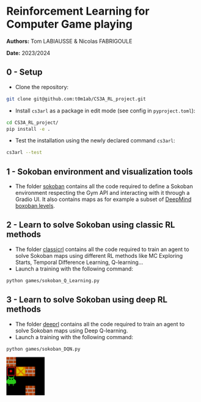 # Reinforcement Learning for Computer Game playing

**Authors:** Tom LABIAUSSE & Nicolas FABRIGOULE

**Date:** 2023/2024

## 0 - Setup

* Clone the repository:
```bash
git clone git@github.com:t0m1ab/CS3A_RL_project.git
```

* Install `cs3arl` as a package in edit mode (see config in `pyproject.toml`): 
```bash
cd CS3A_RL_project/
pip install -e .
``` 

* Test the installation using the newly declared command `cs3arl`: 
```bash
cs3arl --test
``` 

## 1 - Sokoban environment and visualization tools

* The folder [sokoban](./cs3arl/sokoban/) contains all the code required to define a Sokoban environment respecting the Gym API and interacting with it through a Gradio UI. It also contains maps as for example a subset of [DeepMind boxoban levels](https://github.com/google-deepmind/boxoban-levels).

## 2 - Learn to solve Sokoban using classic RL methods

* The folder [classicrl](./cs3arl/classicrl/) contains all the code required to train an agent to solve Sokoban maps using different RL methods like MC Exploring Starts, Temporal Difference Learning, Q-learning...
* Launch a training with the following command:
```bash
python games/sokoban_Q_Learning.py
```

## 3 - Learn to solve Sokoban using deep RL methods

* The folder [deeprl](./cs3arl/deeprl/) contains all the code required to train an agent to solve Sokoban maps using Deep Q-learning.
* Launch a training with the following command:
```bash
python games/sokoban_DQN.py
```

<img src='./figures/demo_dqn_sokoban.gif' width='100'>